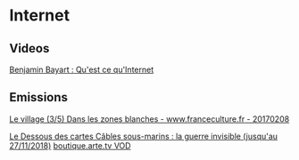# Internet

## Videos

[Benjamin Bayart : Qu'est ce qu'Internet](https://www.youtube.com/watch?v=pwT2egqlke4&list=PLU39vuHuXlJeER75D1GNJiK8-2i0yhRLX)

## Emissions

[Le village (3/5) Dans les zones blanches - www.franceculture.fr - 20170208](https://www.franceculture.fr/emissions/les-nouvelles-vagues/le-village-35-dans-les-zones-blanches)

[Le Dessous des cartes
 Câbles sous-marins : la guerre invisible (jusqu'au 27/11/2018)](https://www.arte.tv/fr/videos/078191-009-A/le-dessous-des-cartes/) [boutique.arte.tv VOD](https://boutique.arte.tv/detail/le_dessous_des_cartes_cables_sous_marins_guerre_invisible)
